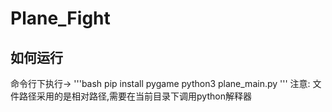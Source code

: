 # Plane_Fight

## 如何运行
命令行下执行->
'''bash
pip install pygame
python3 plane_main.py
'''
注意: 文件路径采用的是相对路径,需要在当前目录下调用python解释器
